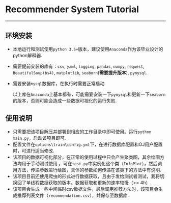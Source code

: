 # Recommender System Tutorial

---

## 环境安装

+ 本地运行和测试使用`python 3.5+`版本，建议使用`Anaconda`作为该毕业设计的python解释器.

+ 需要提前安装的库有：`csv`, `yaml`, `logging`, `pandas`, `numpy`, `request`, `BeautifulSoup(bs4)`, `matplotlib`, `seaborn`(<strong>需要提升版本</strong>), `pymysql`.

+ 需要安装`mysql`数据库，在执行时需要正常启动. 

  以上库在`Anaconda`上基本都有，可能需要安装一下`pymysql`和更新一下`seaborn`的版本，否则可能会造成一些数据可视化的运行失败.

## 使用说明

+ 只需要把该项目解压并部署到相应的工作目录中即可使用。运行`python main.py`，启动该项目即可.
+ 配置文件在`options\train\config.yml`下，在进行数据库配置和OJ用户配置时，可进行适当修改.
+ 该项目的数据可视化部分，在正常的使用过程中只会产生聚类图，其余绘图方法均用于手动测试使用 。可在`test.py`中实例化这个类（`InfoPlot`），然后调用方法，传递参数进行绘图，具体的参数如何传递在该类下的方法中有说明.
+ 该项目目前还使用爬虫的形式进行数据获取，且由于发给测试者测试，我将切换回了单线程数据获取的版本。数据获取和更新的速率较慢（>= 4h）.
+ 该项目会生成一些中间临时csv数据文件，最后调用推荐方法时，该项目会生成推荐列表文件（`recommendation.csv`），并保存至数据库.